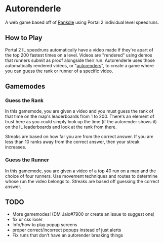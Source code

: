 # Autorenderle
A web game based off of [Rankdle](https://rankdle.com/) using Portal 2 individual level speedruns.

## How to Play
Portal 2 IL speedruns automatically have a video made if they're apart of the top 200 fastest times on a level. Videos are "rendered" using demos that runners submit as proof alongside their run. Autorenderle uses those automatically rendered videos, or "[autorenders](https://autorender.portal2.sr/)", to create a game where you can guess the rank or runner of a specific video.

## Gamemodes

### Guess the Rank
In this gamemode, you are given a video and you must guess the rank of that time on the map's leaderboards from 1 to 200. There's an element of trust here as you could simply look up the time (if the autorender shows it) on the IL leaderboards and look at the rank from there.

Streaks are based on how far you are from the correct answer. If you are less than 10 ranks away from the correct answer, then your streak increases.

### Guess the Runner
In this gamemode, you are given a video of a top 40 run on a map and the choice of four runners. Use movement techniques and routes to determine whose run the video belongs to. Streaks are based off guessing the correct answer.

## TODO
- More gamemodes! (DM Jaio#7900 or create an issue to suggest one)
- fix ur css loser
- Info/how to play popup screens
- proper correct/incorrect popups instead of just alerts
- Fix runs that don't have an autorender breaking things
